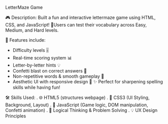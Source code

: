LetterMaze Game

🎮 Description:
Built a fun and interactive lettermaze game using HTML, CSS, and JavaScript! 🧠Users can test their vocabulary across Easy, Medium, and Hard levels.

🎯 Features include:
* Difficulty levels 🎚️
* Real-time scoring system 📊
* Letter-by-letter hints 💡
* Confetti blast on correct answers 🎉
* Non-repetitive words & smooth gameplay 🔁
* Aesthetic UI with responsive design 🎨
✨ Perfect for sharpening spelling skills while having fun!

🛠️ Skills Used:
. 🌐 HTML5 (structures webpage)
. 🎨 CSS3 (UI Styling, Background, Layout)
. 📜 JavaScript (Game logic, DOM manipulation, Confetti animation)
. 🧠 Logical Thinking & Problem Solving
. 💡 UX Design Principles


